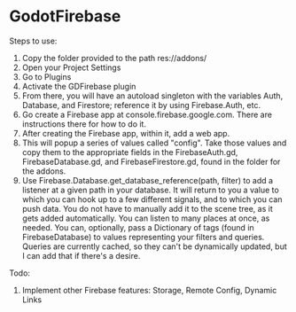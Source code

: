 # GodotFirebase

Steps to use:
1) Copy the folder provided to the path res://addons/
2) Open your Project Settings
3) Go to Plugins
4) Activate the GDFirebase plugin
5) From there, you will have an autoload singleton with the variables Auth, Database, and Firestore; reference it by using Firebase.Auth, etc.
6) Go create a Firebase app at console.firebase.google.com. There are instructions there for how to do it.
7) After creating the Firebase app, within it, add a web app.
8) This will popup a series of values called "config". Take those values and copy them to the appropriate fields in the FirebaseAuth.gd, FirebaseDatabase.gd, and FirebaseFirestore.gd, found in the folder for the addons.
9) Use Firebase.Database.get_database_reference(path, filter) to add a listener at a given path in your database. It will return to you a value to which you can hook up to a few different signals, and to which you can push data. You do not have to manually add it to the scene tree, as it gets added automatically. You can listen to many places at once, as needed. You can, optionally, pass a Dictionary of tags (found in FirebaseDatabase) to values representing your filters and queries. Queries are currently cached, so they can't be dynamically updated, but I can add that if there's a desire.




Todo:
1) Implement other Firebase features: Storage, Remote Config, Dynamic Links
